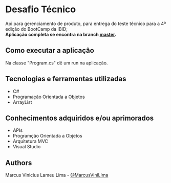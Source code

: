# Desafio Técnico
  Api para gerenciamento de produto, para entrega do teste técnico para a 4ª edição do BootCamp da IBID;<br>
  **Aplicação completa se encontra na branch [master](https://github.com/MarcusViniLima/Desafio_Tecnico/tree/master).**
  
  ## Como executar a aplicação
  Na classe "Program.cs" dê um run na aplicação.
   
   ## Tecnologias e ferramentas utilizadas
- C#
- Programação Orientada a Objetos
- ArrayList

## Conhecimentos adquiridos e/ou aprimorados
- APIs
- Programção Orientada a Objetos
- Arquitetura MVC
- Visual Studio 

## Authors
Marcus Vinicius Lameu Lima - [@MarcusViniLima](https://github.com/MarcusViniLima)
